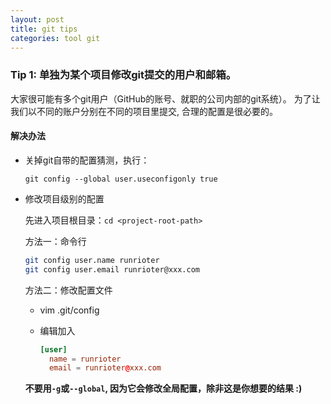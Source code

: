 ```yaml
---
layout: post
title: git tips
categories: tool git
---
```


### Tip 1: 单独为某个项目修改git提交的用户和邮箱。

大家很可能有多个git用户（GitHub的账号、就职的公司内部的git系统）。
为了让我们以不同的账户分别在不同的项目里提交, 合理的配置是很必要的。

#### 解决办法

* 关掉git自带的配置猜测，执行：

  ```
  git config --global user.useconfigonly true
  ```

* 修改项目级别的配置

  先进入项目根目录：`cd <project-root-path>`

  方法一：命令行

  ```bash
  git config user.name runrioter
  git config user.email runrioter@xxx.com
  ```

  方法二：修改配置文件

  * vim .git/config
  * 编辑加入

    ```toml
    [user]
      name = runrioter
      email = runrioter@xxx.com
    ```

  **不要用`-g`或`--global`, 因为它会修改全局配置，除非这是你想要的结果 :)**